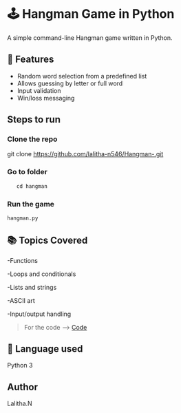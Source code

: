 # 🕹️ Hangman Game in Python

A simple command-line Hangman game written in Python.

## 📌 Features

- Random word selection from a predefined list
- Allows guessing by letter or full word
- Input validation
- Win/loss messaging

## Steps to run

### Clone the repo
git clone https://github.com/lalitha-n546/Hangman-.git  

### Go to folder
```python
   cd hangman
   ```
### Run the game
```python 
hangman.py
```
## 📚 Topics Covered
-Functions

-Loops and conditionals

-Lists and strings

-ASCII art

-Input/output handling

> For the code --> [Code](https://github.com/lalitha-n546/Hangman-.git)

## 🔨 Language used 
   Python 3

## Author
   Lalitha.N

